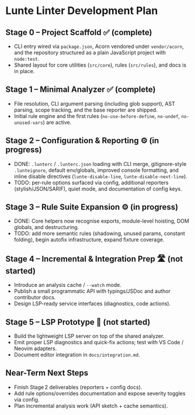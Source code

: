 # Lunte Linter Development Plan

## Stage 0 – Project Scaffold ✅ (complete)

- CLI entry wired via `package.json`, Acorn vendored under `vendor/acorn`, and the repository structured as a plain JavaScript project with `node:test`.
- Shared layout for core utilities (`src/core`), rules (`src/rules`), and docs is in place.

## Stage 1 – Minimal Analyzer ✅ (complete)

- File resolution, CLI argument parsing (including glob support), AST parsing, scope tracking, and the base reporter are shipped.
- Initial rule engine and the first rules (`no-use-before-define`, `no-undef`, `no-unused-vars`) are active.

## Stage 2 – Configuration & Reporting ⚙️ (in progress)

- DONE: `.lunterc` / `.lunterc.json` loading with CLI merge, gitignore-style `.lunteignore`, default env/globals, improved console formatting, and inline disable directives (`lunte-disable-line`, `lunte-disable-next-line`).
- TODO: per-rule options surfaced via config, additional reporters (stylish/JSON/SARIF), quiet mode, and documentation of config keys.

## Stage 3 – Rule Suite Expansion ⚙️ (in progress)

- DONE: Core helpers now recognise exports, module-level hoisting, DOM globals, and destructuring.
- TODO: add more semantic rules (shadowing, unused params, constant folding), begin autofix infrastructure, expand fixture coverage.

## Stage 4 – Incremental & Integration Prep 🛣️ (not started)

- Introduce an analysis cache / `--watch` mode.
- Publish a small programmatic API with typings/JSDoc and author contributor docs.
- Design LSP-ready service interfaces (diagnostics, code actions).

## Stage 5 – LSP Prototype 🧭 (not started)

- Build the lightweight LSP server on top of the shared analyzer.
- Emit proper LSP diagnostics and quick-fix actions; test with VS Code / Neovim adapters.
- Document editor integration in `docs/integration.md`.

## Near-Term Next Steps

- Finish Stage 2 deliverables (reporters + config docs).
- Add rule options/overrides documentation and expose severity toggles via config.
- Plan incremental analysis work (API sketch + cache semantics).

